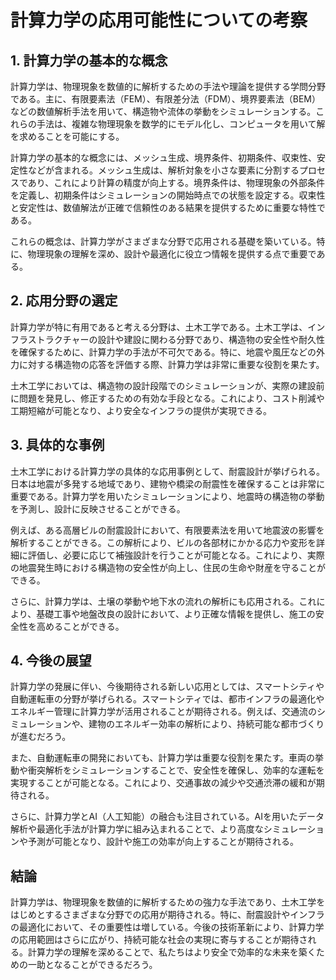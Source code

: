 # 計算力学の応用可能性についての考察

## 1. 計算力学の基本的な概念

計算力学は、物理現象を数値的に解析するための手法や理論を提供する学問分野である。主に、有限要素法（FEM）、有限差分法（FDM）、境界要素法（BEM）などの数値解析手法を用いて、構造物や流体の挙動をシミュレーションする。これらの手法は、複雑な物理現象を数学的にモデル化し、コンピュータを用いて解を求めることを可能にする。

計算力学の基本的な概念には、メッシュ生成、境界条件、初期条件、収束性、安定性などが含まれる。メッシュ生成は、解析対象を小さな要素に分割するプロセスであり、これにより計算の精度が向上する。境界条件は、物理現象の外部条件を定義し、初期条件はシミュレーションの開始時点での状態を設定する。収束性と安定性は、数値解法が正確で信頼性のある結果を提供するために重要な特性である。

これらの概念は、計算力学がさまざまな分野で応用される基礎を築いている。特に、物理現象の理解を深め、設計や最適化に役立つ情報を提供する点で重要である。

## 2. 応用分野の選定

計算力学が特に有用であると考える分野は、土木工学である。土木工学は、インフラストラクチャーの設計や建設に関わる分野であり、構造物の安全性や耐久性を確保するために、計算力学の手法が不可欠である。特に、地震や風圧などの外力に対する構造物の応答を評価する際、計算力学は非常に重要な役割を果たす。

土木工学においては、構造物の設計段階でのシミュレーションが、実際の建設前に問題を発見し、修正するための有効な手段となる。これにより、コスト削減や工期短縮が可能となり、より安全なインフラの提供が実現できる。

## 3. 具体的な事例

土木工学における計算力学の具体的な応用事例として、耐震設計が挙げられる。日本は地震が多発する地域であり、建物や橋梁の耐震性を確保することは非常に重要である。計算力学を用いたシミュレーションにより、地震時の構造物の挙動を予測し、設計に反映させることができる。

例えば、ある高層ビルの耐震設計において、有限要素法を用いて地震波の影響を解析することができる。この解析により、ビルの各部材にかかる応力や変形を詳細に評価し、必要に応じて補強設計を行うことが可能となる。これにより、実際の地震発生時における構造物の安全性が向上し、住民の生命や財産を守ることができる。

さらに、計算力学は、土壌の挙動や地下水の流れの解析にも応用される。これにより、基礎工事や地盤改良の設計において、より正確な情報を提供し、施工の安全性を高めることができる。

## 4. 今後の展望

計算力学の発展に伴い、今後期待される新しい応用としては、スマートシティや自動運転車の分野が挙げられる。スマートシティでは、都市インフラの最適化やエネルギー管理に計算力学が活用されることが期待される。例えば、交通流のシミュレーションや、建物のエネルギー効率の解析により、持続可能な都市づくりが進むだろう。

また、自動運転車の開発においても、計算力学は重要な役割を果たす。車両の挙動や衝突解析をシミュレーションすることで、安全性を確保し、効率的な運転を実現することが可能となる。これにより、交通事故の減少や交通渋滞の緩和が期待される。

さらに、計算力学とAI（人工知能）の融合も注目されている。AIを用いたデータ解析や最適化手法が計算力学に組み込まれることで、より高度なシミュレーションや予測が可能となり、設計や施工の効率が向上することが期待される。

## 結論

計算力学は、物理現象を数値的に解析するための強力な手法であり、土木工学をはじめとするさまざまな分野での応用が期待される。特に、耐震設計やインフラの最適化において、その重要性は増している。今後の技術革新により、計算力学の応用範囲はさらに広がり、持続可能な社会の実現に寄与することが期待される。計算力学の理解を深めることで、私たちはより安全で効率的な未来を築くための一助となることができるだろう。
